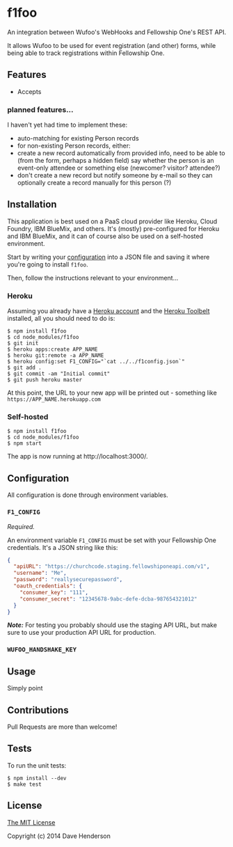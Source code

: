 # f1foo

An integration between Wufoo's WebHooks and Fellowship One's REST API.

It allows Wufoo to be used for event registration (and other) forms, while being
able to track registrations within Fellowship One.

## Features

- Accepts

### planned features...

I haven't yet had time to implement these:

- auto-matching for existing Person records
- for non-existing Person records, either:
 - create a new record automatically from provided info, need to be able to (from the form, perhaps a hidden field) say whether the person is an event-only attendee or something else (newcomer? visitor? attendee?)
 - don't create a new record but notify someone by e-mail so they can optionally create a record manually for this person (?)

## Installation

This application is best used on a PaaS cloud provider like Heroku, Cloud Foundry,
IBM BlueMix, and others. It's (mostly) pre-configured for Heroku and IBM BlueMix,
and it can of course also be used on a self-hosted environment.

Start by writing your [configuration](#Configuration) into a JSON file and
saving it where you're going to install `f1foo`.

Then, follow the instructions relevant to your environment...

### Heroku

Assuming you already have a [Heroku account](https://signup.heroku.com/dc) and
the [Heroku Toolbelt](https://toolbelt.heroku.com/) installed, all you should
need to do is:

```
$ npm install f1foo
$ cd node_modules/f1foo
$ git init
$ heroku apps:create APP_NAME
$ heroku git:remote -a APP_NAME
$ heroku config:set F1_CONFIG="`cat ../../f1config.json`"
$ git add .
$ git commit -am "Initial commit"
$ git push heroku master
```

At this point, the URL to your new app will be printed out - something like
`https://APP_NAME.herokuapp.com`

### Self-hosted

```
$ npm install f1foo
$ cd node_modules/f1foo
$ npm start
```

The app is now running at http://localhost:3000/.

## Configuration

All configuration is done through environment variables.

### `F1_CONFIG`

_Required._

An environment variable `F1_CONFIG` must be set with your Fellowship One
credentials. It's a JSON string like this:

```json
{
  "apiURL": "https://churchcode.staging.fellowshiponeapi.com/v1",
  "username": "Me",
  "password": "reallysecurepassword",
  "oauth_credentials": {
    "consumer_key": "111",
    "consumer_secret": "12345678-9abc-defe-dcba-987654321012"
  }
}
```

___Note:___ For testing you probably should use the staging API URL, but make sure
to use your production API URL for production.

### `WUFOO_HANDSHAKE_KEY`

## Usage

Simply point

## Contributions

Pull Requests are more than welcome!

## Tests

To run the unit tests:

```
$ npm install --dev
$ make test
```

## License

[The MIT License](http://opensource.org/licenses/MIT)

Copyright (c) 2014 Dave Henderson
